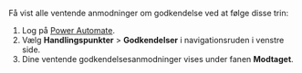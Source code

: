 Få vist alle ventende anmodninger om godkendelse ved at følge disse trin:

1. Log på [Power Automate](https://flow.microsoft.com).
2. Vælg **Handlingspunkter** > **Godkendelser** i navigationsruden i venstre side.
3. Dine ventende godkendelsesanmodninger vises under fanen **Modtaget**.
